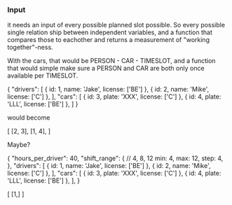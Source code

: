 ### Input

it needs an input of every possible planned slot possible. So every possible single relation ship between independent variables, and a function that compares those to eachother and returns a measurement of "working together"-ness.

With the cars, that would be PERSON - CAR - TIMESLOT, and a function that would simple make sure a PERSON and CAR are both only once available per TIMESLOT.

{
  "drivers": [
    { id: 1, name: 'Jake', license: ['BE'] },
    { id: 2, name: 'Mike', license: ['C'] },
  ],
  "cars": [
    { id: 3, plate: 'XXX', license: ['C'] },
    { id: 4, plate: 'LLL', license: ['BE'] },
  ]
}

would become

[
  [2, 3],
  [1, 4],
]

Maybe?

{
  "hours_per_driver": 40,
  "shift_range": { // 4, 8, 12
    min: 4,
    max: 12,
    step: 4,
  },
  "drivers": [
    { id: 1, name: 'Jake', license: ['BE'] },
    { id: 2, name: 'Mike', license: ['C'] },
  ],
  "cars": [
    { id: 3, plate: 'XXX', license: ['C'] },
    { id: 4, plate: 'LLL', license: ['BE'] },
  ],
}

[
  [1,]
]
